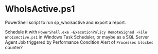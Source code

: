 # WhoIsActive.ps1
PowerShell script to run sp_whoisactive and export a report.

Schedule it with `PowerShell.exe -ExecutionPolicy RemoteSigned -File WhoIsActive.ps1` in Windows Task Scheduler, or maybe as a SQL Server Agent Job triggered by Performance Condition Alert of `Processes blocked` counter?
